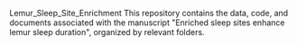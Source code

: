 Lemur_Sleep_Site_Enrichment
This repository contains the data, code, and documents associated with the manuscript "Enriched sleep sites enhance lemur sleep duration", organized by relevant folders.

